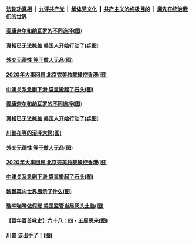 ####  [法轮功真相](../../../../basic/blob/master/README.md?t=12200902) &nbsp;|&nbsp; [九评共产党](../../../../9ping.md/blob/master/README.md?t=12200902) &nbsp;|&nbsp; [解体党文化](../../../../jtdwh.md/blob/master/README.md?t=12200902)  &nbsp;|&nbsp; [共产主义的终极目的](../../../../gczydzjmd.md/blob/master/README.md?t=12200902) &nbsp;|&nbsp; [魔鬼在统治我们的世界](../../../../mgztzwmdsj.md/blob/master/README.md?t=12200902) 

#### [麦康奈尔和纳瓦罗的不同选择(图)](../pages/p4/956415.md?t=12200902) 

#### [真相已无法掩盖 美国人开始行动了(组图)](../pages/p4/956396.md?t=12200902) 

#### [外交无德性 等于做人无品(图)](../pages/p4/956414.md?t=12200902) 


#### [2020年大事回顾 北京完美独裁操控香港(图)](../pages/p4/956317.md?t=12200902) 

#### [中澳关系急剧下滑 袋鼠搬起了石头(图)](../pages/p4/956314.md?t=12200902) 

#### [麦康奈尔和纳瓦罗的不同选择(图)](../pages/p4/956415.md?t=12200902) 

#### [真相已无法掩盖 美国人开始行动了(组图)](../pages/p4/956396.md?t=12200902) 

#### [川普在等的沼泽大鳄(图)](../pages/p4/956412.md?t=12200902) 

#### [外交无德性 等于做人无品(图)](../pages/p4/956414.md?t=12200902) 





#### [2020年大事回顾 北京完美独裁操控香港(图)](../pages/p4/956317.md?t=12200902) 

#### [中澳关系急剧下滑 袋鼠搬起了石头(图)](../pages/p4/956314.md?t=12200902) 

#### [黎智英向世界展示了什么(图)](../pages/p4/956312.md?t=12200902) 

#### [瑞幸咖啡做假账 美国监管当局灰头土脸(图)](../pages/p4/956310.md?t=12200902) 





#### [【百年百首咏史】六十八：四・五周恩来(图)](../pages/p4/956258.md?t=12200902) 



#### [川普 该出手了！(图)](../pages/p4/956204.md?t=12200902) 

